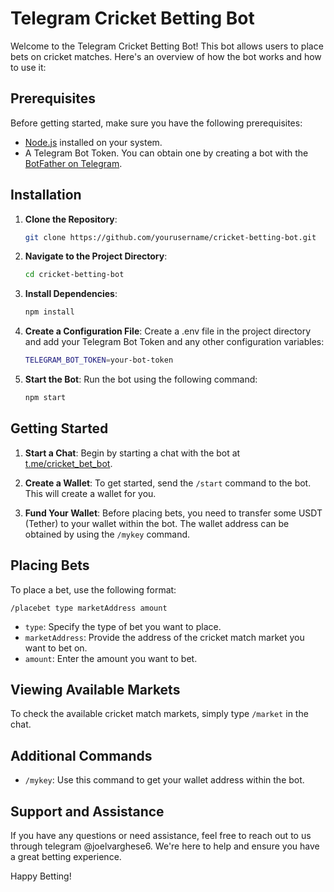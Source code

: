 # Telegram Cricket Betting Bot

Welcome to the Telegram Cricket Betting Bot! This bot allows users to place bets on cricket matches. Here's an overview of how the bot works and how to use it:

## Prerequisites

Before getting started, make sure you have the following prerequisites:

- [Node.js](https://nodejs.org/) installed on your system.
- A Telegram Bot Token. You can obtain one by creating a bot with the [BotFather on Telegram](https://core.telegram.org/bots#botfather).

## Installation

1. **Clone the Repository**:

   ```bash
   git clone https://github.com/yourusername/cricket-betting-bot.git

2. **Navigate to the Project Directory**:

   ```bash
   cd cricket-betting-bot
3. **Install Dependencies**:

   ```bash
   npm install
4. **Create a Configuration File**:
   Create a .env file in the project directory and add your Telegram Bot Token and any other configuration variables:

   ```bash
   TELEGRAM_BOT_TOKEN=your-bot-token
5. **Start the Bot**:
  Run the bot using the following command:

   ```bash
   npm start

## Getting Started

1. **Start a Chat**: Begin by starting a chat with the bot at [t.me/cricket_bet_bot](https://t.me/cricket_bet_bot).

2. **Create a Wallet**: To get started, send the `/start` command to the bot. This will create a wallet for you.

3. **Fund Your Wallet**: Before placing bets, you need to transfer some USDT (Tether) to your wallet within the bot. The wallet address can be obtained by using the `/mykey` command.

## Placing Bets

To place a bet, use the following format:

`/placebet type marketAddress amount`


- `type`: Specify the type of bet you want to place.
- `marketAddress`: Provide the address of the cricket match market you want to bet on.
- `amount`: Enter the amount you want to bet.

## Viewing Available Markets

To check the available cricket match markets, simply type `/market` in the chat.

## Additional Commands

- `/mykey`: Use this command to get your wallet address within the bot.

## Support and Assistance

If you have any questions or need assistance, feel free to reach out to us through telegram @joelvarghese6. We're here to help and ensure you have a great betting experience.

Happy Betting!
